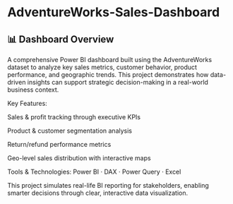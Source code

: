 # AdventureWorks-Sales-Dashboard

## 📊 Dashboard Overview

A comprehensive Power BI dashboard built using the AdventureWorks dataset to analyze key sales metrics, 
customer behavior, product performance, and geographic trends. This project demonstrates how data-driven insights
can support strategic decision-making in a real-world business context.

Key Features:

Sales & profit tracking through executive KPIs

Product & customer segmentation analysis

Return/refund performance metrics

Geo-level sales distribution with interactive maps

Tools & Technologies:
Power BI · DAX · Power Query · Excel

This project simulates real-life BI reporting for stakeholders, 
enabling smarter decisions through clear, interactive data visualization.

